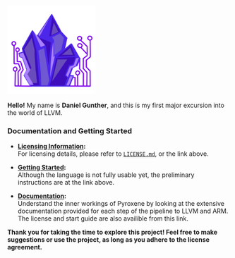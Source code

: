 <img src="images/pyroxene_icon.png" alt="Logo" width="200"/>

**Hello!** My name is **Daniel Gunther**, and this is my first major excursion into the world of LLVM.

### Documentation and Getting Started

- **[Licensing Information](https://dgunther2001.github.io/Pyroxene_Lang/md__l_i_c_e_n_s_e.html):**  
  For licensing details, please refer to [`LICENSE.md`](LICENSE.md), or the link above. 

- **[Getting Started](https://dgunther2001.github.io/Pyroxene_Lang/md_docs_2start.html):**  
  Although the language is not fully usable yet, the preliminary instructions are at the link above.

- **[Documentation](https://dgunther2001.github.io/Pyroxene_Lang/):**  
  Understand the inner workings of Pyroxene by looking at the extensive documentation provided for each step of the pipeline to LLVM and ARM. The license and start guide are also availible from this link.

**Thank you for taking the time to explore this project! Feel free to make suggestions or use the project, as long as you adhere to the license agreement.**

